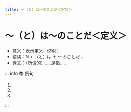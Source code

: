 ```yaml
---
title: ～（と）は～のことだ＜定义＞
---
```

                
# ～（と）は～のことだ＜定义＞

* 意义：表示定义、说明；
* 接续：N + （と）は ＋ ～のことだ；
* 译文：（所谓的）.....是指.....

::: info :books: 例句

1. <grammer-content id='2-01-13-0' sentence='[春節/しゅんせつ]は[旧暦/きゅうれき]の[正月/しょうがつ]**のことである**。' trans='春节是农历的正月。' />
2. <grammer-content id='2-01-13-1' sentence='[就活/しゅうかつ][生/せい]は、[文字/もじ][通り/とおり]、[就職/しゅうしょく][活動/かつどう]をする[学生/がくせい]**のことだ**。' trans='所谓的求职生，就是指正在找工作的学生。' />
3. <grammer-content id='2-01-13-2' sentence='[冬至/とうじと]は、[一年/いちねん]で[昼/ひる]の[時間/じかん]が[最も/もっとも][短く/みじかく]なる[日/ひ]**のことだ**。' trans='冬至就是一年中白昼最短的一天。' />

:::
